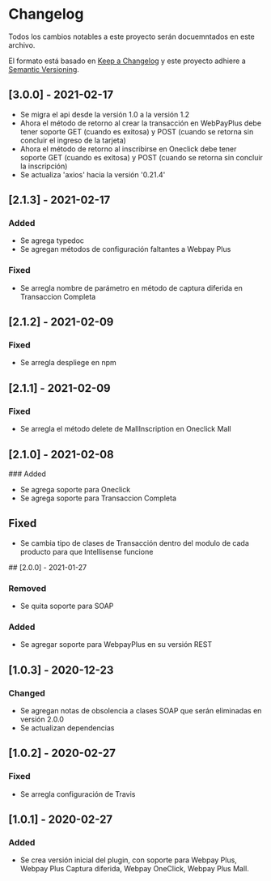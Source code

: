 # Changelog

Todos los cambios notables a este proyecto serán docuemntados en este archivo.

El formato está basado en [Keep a Changelog](http://keepachangelog.com/en/1.0.0/)
y este proyecto adhiere a [Semantic Versioning](http://semver.org/spec/v2.0.0.html).

## [3.0.0] - 2021-02-17

- Se migra el api desde la versión 1.0 a la versión 1.2
- Ahora el método de retorno al crear la transacción en WebPayPlus debe tener soporte GET (cuando es exitosa) y POST (cuando se retorna sin concluir el ingreso de la tarjeta)
- Ahora el método de retorno al inscribirse en Oneclick debe tener soporte GET (cuando es exitosa) y POST (cuando se retorna sin concluir la inscripción)
- Se actualiza 'axios' hacia la versión '0.21.4'

## [2.1.3] - 2021-02-17

### Added

- Se agrega typedoc
- Se agregan métodos de configuración faltantes a Webpay Plus

### Fixed

- Se arregla nombre de parámetro en método de captura diferida en Transaccion Completa

## [2.1.2] - 2021-02-09

### Fixed

- Se arregla despliege en npm

## [2.1.1] - 2021-02-09

### Fixed

- Se arregla el método delete de MallInscription en Oneclick Mall

## [2.1.0] - 2021-02-08

### Added

- Se agrega soporte para Oneclick
- Se agrega soporte para Transaccion Completa

## Fixed

- Se cambia tipo de clases de Transacción dentro del modulo de cada producto para que Intellisense funcione

## [2.0.0] - 2021-01-27

### Removed

- Se quita soporte para SOAP

### Added

- Se agregar soporte para WebpayPlus en su versión REST

## [1.0.3] - 2020-12-23

### Changed

- Se agregan notas de obsolencia a clases SOAP que serán eliminadas en versión 2.0.0
- Se actualizan dependencias

## [1.0.2] - 2020-02-27

### Fixed

- Se arregla configuración de Travis

## [1.0.1] - 2020-02-27

### Added

- Se crea versión inicial del plugin, con soporte para Webpay Plus, Webpay Plus Captura diferida, Webpay OneClick, Webpay Plus Mall.
